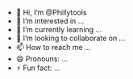 - 👋 Hi, I’m @Phillytools
- 👀 I’m interested in ...
- 🌱 I’m currently learning ...
- 💞️ I’m looking to collaborate on ...
- 📫 How to reach me ...
- 😄 Pronouns: ...
- ⚡ Fun fact: ...

<!---
Phillytools/Phillytools is a ✨ special ✨ repository because its `README.md` (this file) appears on your GitHub profile.
You can click the Preview link to take a look at your changes.
--->

